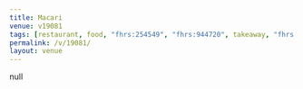 ```yaml
---
title: Macari
venue: v19081
tags: [restaurant, food, "fhrs:254549", "fhrs:944720", takeaway, "fhrs:988276"]
permalink: /v/19081/
layout: venue
---
```

null